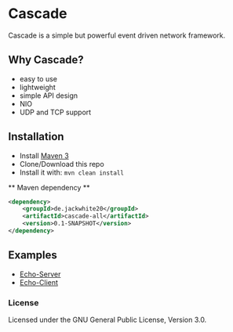 # Cascade
Cascade is a simple but powerful event driven network framework.

## Why Cascade?
- easy to use
- lightweight
- simple API design
- NIO
- UDP and TCP support

## Installation
- Install [Maven 3](http://maven.apache.org/download.cgi)
- Clone/Download this repo
- Install it with: ```mvn clean install```

** Maven dependency **
```xml
<dependency>
    <groupId>de.jackwhite20</groupId>
    <artifactId>cascade-all</artifactId>
    <version>0.1-SNAPSHOT</version>
</dependency>
```

##  Examples

- [Echo-Server](https://github.com/JackWhite20/Cascade/blob/master/Example/src/main/java/de/jackwhite20/cascade/example/server/ExampleServer.java)
- [Echo-Client](https://github.com/JackWhite20/Cascade/blob/master/Example/src/main/java/de/jackwhite20/cascade/example/client/ExampleClient.java)

### License
Licensed under the GNU General Public License, Version 3.0.
